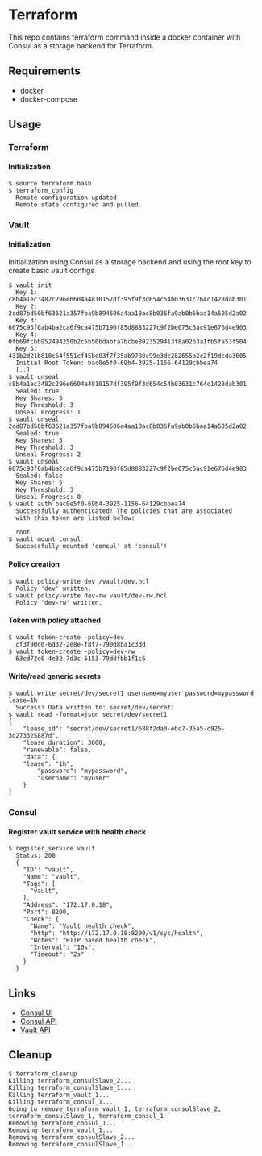 # Terraform

This repo contains terraform command inside a docker container with Consul as a storage backend for Terraform.

## Requirements

* docker
* docker-compose

## Usage

### Terraform

#### Initialization


```
$ source terraform.bash
$ terraform_config
  Remote configuration updated
  Remote state configured and pulled.
```

### Vault

#### Initialization

Initialization using Consul as a storage backend and using the root key to create basic vault configs

```
$ vault init
  Key 1: c8b4a1ec3482c296e6604a4810157df395f9f3d654c54b03631c764c1428dab301
  Key 2: 2cd87bd50bf63621a357fba9b894506a4aa18ac8b036fa9ab0b6baa14a505d2a02
  Key 3: 6075c93f0ab4ba2ca6f9ca475b7190f85d8883227c9f2be075c6ac91e676d4e903
  Key 4: 0fb69fcbb952494250b2c5b50bdabfa7bcbe8923529413f8a02b3a1fb5fa53f504
  Key 5: 431b2d21b810c54f551cf45be83f7f35ab9780c99e3dc282655b2c2f19dcda3605
  Initial Root Token: bac0e5f0-69b4-3925-1156-64129cbbea74
  [..]
$ vault unseal c8b4a1ec3482c296e6604a4810157df395f9f3d654c54b03631c764c1428dab301
  Sealed: true
  Key Shares: 5
  Key Threshold: 3
  Unseal Progress: 1
$ vault unseal 2cd87bd50bf63621a357fba9b894506a4aa18ac8b036fa9ab0b6baa14a505d2a02
  Sealed: true
  Key Shares: 5
  Key Threshold: 3
  Unseal Progress: 2
$ vault unseal 6075c93f0ab4ba2ca6f9ca475b7190f85d8883227c9f2be075c6ac91e676d4e903
  Sealed: false
  Key Shares: 5
  Key Threshold: 3
  Unseal Progress: 0
$ vault auth bac0e5f0-69b4-3925-1156-64129cbbea74
  Successfully authenticated! The policies that are associated
  with this token are listed below:

  root
$ vault mount consul
  Successfully mounted 'consul' at 'consul'!
```

#### Policy creation

```
$ vault policy-write dev /vault/dev.hcl
  Policy 'dev' written.
$ vault policy-write dev-rw vault/dev-rw.hcl
  Policy 'dev-rw' written.
```

#### Token with policy attached

```
$ vault token-create -policy=dev
  cf3f90d0-6d32-2e8e-f8f7-790d8ba1c3dd
$ vault token-create -policy=dev-rw
  63ed72e0-4e32-7d3c-5153-79ddfbb1f1c6
```

#### Write/read generic secrets

```
$ vault write secret/dev/secret1 username=myuser password=mypassword lease=1h
  Success! Data written to: secret/dev/secret1
$ vault read -format=json secret/dev/secret1
{
	"lease_id": "secret/dev/secret1/688f2da0-ebc7-35a5-c925-3d273325887d",
	"lease_duration": 3600,
	"renewable": false,
	"data": {
    "lease": "1h",
		"password": "mypassword",
		"username": "myuser"
	}
}
```

### Consul

#### Register vault service with health check

```
$ register_service vault
  Status: 200
  {
    "ID": "vault",
    "Name": "vault",
    "Tags": [
      "vault",
    ],
    "Address": "172.17.0.18",
    "Port": 8200,
    "Check": {
      "Name": "Vault health check",
      "http": "http://172.17.0.18:8200/v1/sys/health",
      "Notes": "HTTP based health check",
      "Interval": "10s",
      "Timeout": "2s"
    }
  }
```

## Links

* [Consul UI](http://localhost:8500/ui)
* [Consul API](http://localhost:8500/v1)
* [Vault API](http://localhost:8200/v1)

## Cleanup

```
$ terraform_cleanup
Killing terraform_consulSlave_2...
Killing terraform_consulSlave_1...
Killing terraform_vault_1...
Killing terraform_consul_1...
Going to remove terraform_vault_1, terraform_consulSlave_2, terraform_consulSlave_1, terraform_consul_1
Removing terraform_consul_1...
Removing terraform_vault_1...
Removing terraform_consulSlave_2...
Removing terraform_consulSlave_1...
```

